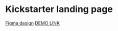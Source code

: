 # Kickstarter landing page

[Figma design](https://www.figma.com/file/5jdcVOv7NiA0l0HGfqEyHC/%E2%84%9611-(kickstarter)-(Copy)?node-id=0%3A1)
[DEMO LINK](https://Smikhotur.github.io/Kickstarter/)
